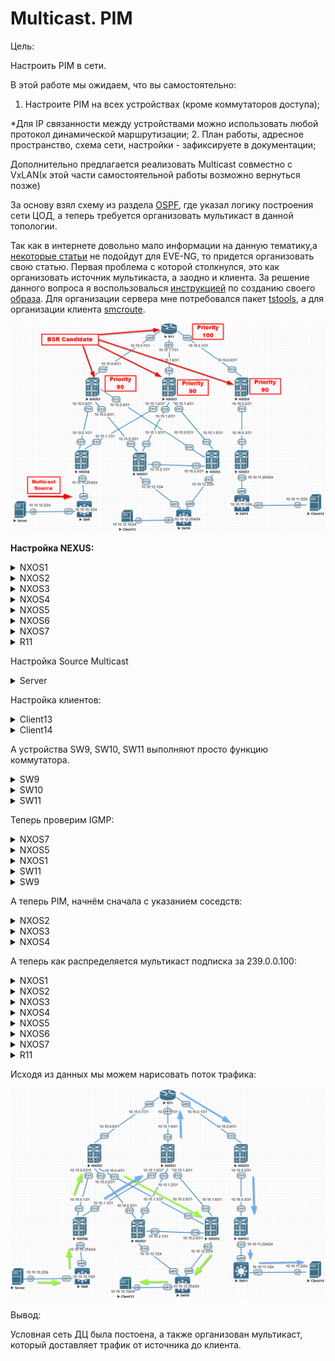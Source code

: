 # Multicast. PIM

Цель:

Настроить PIM в сети.

В этой работе мы ожидаем, что вы самостоятельно:

1. Настроите PIM на всех устройствах (кроме коммутаторов доступа);

  *Для IP связанности между устройствами можно использовать любой протокол динамической маршрутизации; 2. План работы, адресное пространство, схема сети, настройки - зафиксируете в документации;

Дополнительно предлагается реализовать Multicast совместно с VxLAN(к этой части самостоятельной работы возможно вернуться позже)



За основу взял схему из раздела [OSPF](https://github.com/NickelFace/OTUS-Network-Architect/blob/main/2.Overlay_OSPF/Home_Work.md), где указал логику построения сети ЦОД, а  теперь требуется организовать  мультикаст в данной топологии.

Так как в интернете довольно мало информации на данную тематику,а [некоторые статьи](https://linkmeup.ru/blog/1204/)  не подойдут для EVE-NG, то придется организовать свою статью. Первая проблема с которой столкнулся, это как организовать источник мультикаста, а заодно и клиента. За решение данного вопроса я воспользовалься [инструкцией](https://www.eve-ng.net/index.php/documentation/howtos/howto-save-your-settings-to-be-as-default-on-qemu-node/) по созданию своего [образа](https://disk.yandex.ru/d/_UKl3leYfNVqGA). Для организации сервера мне потребовался пакет [tstools](https://onstartup.ru/utility/tstools/), а для организации клиента [smcroute](https://onstartup.ru/set/smcroute/). 



![](./img/Schema1.png)

**Настройка NEXUS:**

 <details>
<summary>NXOS1</summary>
<pre><code>
conf t
! 
hostname NX1
feature ospf
feature pim
!
ip pim log-neighbor-changes
ip pim bsr listen
!
router ospf 1
  router-id 1.1.1.1
  passive-interface default
!
interface Ethernet1/1
  no switchport
  medium p2p
  ip unnumbered loopback0
  ip ospf authentication-key OTUS
  ip ospf network point-to-point
  no ip ospf passive-interface
  ip router ospf 1 area 0.0.0.1
  ip pim sparse-mode
  no shutdown
!
interface Ethernet1/2
  no switchport
  ip address 10.10.11.254/24
  ip ospf passive-interface
  ip router ospf 1 area 0.0.0.1
  ip pim sparse-mode
  no shutdown
!
interface loopback0
  ip address 1.1.1.1/24
  ip router ospf 1 area 0.0.0.1
!
line console
  exec-timeout 0
line vty
  exec-timeout 0
!
end
copy run star 
</code></pre>
</details>

<details>
<summary>NXOS2</summary>
<pre><code>
conf t
!
hostname NX2
feature ospf
feature pim
!
ip pim bsr bsr-candidate loopback0 priority 90
ip pim bsr rp-candidate loopback0 group-list 224.0.0.0/4
ip pim log-neighbor-changes
ip pim bsr forward listen
!
router ospf 1
  router-id 1.1.1.2
  passive-interface default
!
interface Ethernet1/1
  no switchport
  medium p2p
  ip unnumbered loopback0
  ip ospf authentication-key OTUS
  ip ospf network point-to-point
  no ip ospf passive-interface
  ip router ospf 1 area 0.0.0.0
  ip pim sparse-mode
  no shutdown
!
interface Ethernet1/2
  no switchport
  medium p2p
  ip unnumbered loopback0
  ip ospf authentication-key OTUS
  ip ospf network point-to-point
  no ip ospf passive-interface
  ip router ospf 1 area 0.0.0.0
  ip pim sparse-mode
  no shutdown
!
interface Ethernet1/3
  no switchport
  medium p2p
  ip unnumbered loopback0
  ip ospf authentication-key OTUS
  ip ospf network point-to-point
  no ip ospf passive-interface
  ip router ospf 1 area 0.0.0.0
  ip pim sparse-mode
  no shutdown
!
interface Ethernet1/4
  no switchport
  ip address 10.15.0.6/31
  ip ospf authentication-key OTUS
  ip ospf network point-to-point
  no ip ospf passive-interface
  ip router ospf 1 area 0.0.0.0
  ip pim sparse-mode
  no shutdown
!
interface loopback0
  ip address 1.1.1.2/24
  ip router ospf 1 area 0.0.0.0
  ip pim sparse-mode
!
line console
  exec-timeout 0
line vty
  exec-timeout 0
!
end
copy run star
</code></pre>
</details>

<details>
  <summary>NXOS3</summary>
<pre><code>
conf t
!
hostname NX3
feature ospf
feature pim
!
ip pim bsr bsr-candidate loopback0 priority 90
ip pim bsr rp-candidate loopback0 group-list 224.0.0.0/4
ip pim log-neighbor-changes
ip pim bsr forward listen
!
router ospf 1
  router-id 1.1.1.3
  passive-interface default
!
interface Ethernet1/1
  no switchport
  medium p2p
  ip unnumbered loopback0
  ip ospf authentication-key OTUS
  ip ospf network point-to-point
  no ip ospf passive-interface
  ip router ospf 1 area 0.0.0.0
  ip pim sparse-mode
  no shutdown
!
interface Ethernet1/2
  no switchport
  medium p2p
  ip unnumbered loopback0
  ip ospf authentication-key OTUS
  ip ospf network point-to-point
  no ip ospf passive-interface
  ip router ospf 1 area 0.0.0.0
  ip pim sparse-mode
  no shutdown
!
interface Ethernet1/3
  no switchport
  medium p2p
  ip unnumbered loopback0
  ip ospf authentication-key OTUS
  ip ospf network point-to-point
  no ip ospf passive-interface
  ip router ospf 1 area 0.0.0.0
  ip pim sparse-mode
  no shutdown
!
interface Ethernet1/4
  no switchport
  ip address 10.15.1.6/31
  ip ospf authentication-key OTUS
  ip ospf network point-to-point
  no ip ospf passive-interface
  ip router ospf 1 area 0.0.0.0
  ip pim sparse-mode
  no shutdown
!
interface loopback0
  ip address 1.1.1.3/24
  ip router ospf 1 area 0.0.0.0
  ip pim sparse-mode
!
line console
  exec-timeout 0
line vty
  exec-timeout 0
!
end
copy run star
</code></pre>
</details>

<details>
  <summary>NXOS4</summary>
<pre><code>
conf t
!
hostname NX4
feature ospf
feature pim
!
ip pim bsr bsr-candidate loopback0 priority 90
ip pim bsr rp-candidate loopback0 group-list 224.0.0.0/4
ip pim log-neighbor-changes
ip pim bsr forward listen
!
router ospf 1
  router-id 1.1.1.4
  passive-interface default
!
interface Ethernet1/1
  no switchport
  medium p2p
  ip unnumbered loopback0
  ip ospf authentication-key OTUS
  ip ospf network point-to-point
  no ip ospf passive-interface
  ip router ospf 1 area 0.0.0.1
  ip pim sparse-mode
  no shutdown
!
interface Ethernet1/2
  no switchport
  ip address 10.16.0.0/31
  ip ospf authentication-key OTUS
  ip ospf network point-to-point
  no ip ospf passive-interface
  ip router ospf 1 area 0.0.0.1
  ip pim sparse-mode
  no shutdown
!
interface loopback0
  ip address 1.1.1.4/24
  ip router ospf 1 area 0.0.0.1
  ip pim sparse-mode
!
line console
  exec-timeout 0
line vty
  exec-timeout 0
!
end
copy run star
</code></pre>
</details>

<details>
<summary>NXOS5</summary>
<pre><code>
conf t
!
feature ospf
feature pim
!
ip pim log-neighbor-changes
ip pim bsr listen
!
hostname NX5
!
router ospf 1
  router-id 1.1.1.5
  passive-interface default
!
interface Ethernet1/1
  no switchport
  medium p2p
  ip unnumbered loopback0
  ip ospf authentication-key OTUS
  ip ospf network point-to-point
  no ip ospf passive-interface
  ip router ospf 1 area 0.0.0.0
  ip pim sparse-mode
  no shutdown
!
interface Ethernet1/2
  no switchport
  medium p2p
  ip unnumbered loopback0
  ip ospf authentication-key OTUS
  ip ospf network point-to-point
  no ip ospf passive-interface
  ip router ospf 1 area 0.0.0.0
  ip pim sparse-mode
  no shutdown
!
interface Ethernet1/3
  no switchport
  ip address 10.10.12.2/24
  ip router ospf 1 area 0.0.0.0
  ip pim sparse-mode
  ip pim dr-priority 1000
  no shutdown
!
interface Ethernet1/4
  no switchport
  medium p2p
  ip unnumbered loopback0
  ip ospf authentication-key OTUS
  ip ospf network point-to-point
  no ip ospf passive-interface
  ip router ospf 1 area 0.0.0.0
  ip pim sparse-mode
  no shutdown
!
interface loopback0
  ip address 1.1.1.5/24
  ip router ospf 1 area 0.0.0.0
!
line console
  exec-timeout 0
line vty
  exec-timeout 0
!
end
copy run star
 </code></pre>
</details>

<details>
<summary>NXOS6</summary>
<pre><code>
conf t
!
feature ospf
feature pim
!
ip pim log-neighbor-changes
ip pim bsr listen
!
hostname NX6
!
router ospf 1
  router-id 1.1.1.6
  passive-interface default
!
interface Ethernet1/1
  no switchport
  medium p2p
  ip unnumbered loopback0
  ip ospf authentication-key OTUS
  ip ospf network point-to-point
  no ip ospf passive-interface
  ip router ospf 1 area 0.0.0.0
  ip pim sparse-mode
  no shutdown
!
interface Ethernet1/2
  no switchport
  medium p2p
  ip unnumbered loopback0
  ip ospf authentication-key OTUS
  ip ospf network point-to-point
  no ip ospf passive-interface
  ip router ospf 1 area 0.0.0.0
  ip pim sparse-mode
  no shutdown
!
interface Ethernet1/3
  no switchport
  ip address 10.10.10.254/24
  ip router ospf 1 area 0.0.0.0
  ip pim sparse-mode
  no shutdown
!
interface loopback0
  ip address 1.1.1.6/24
  ip router ospf 1 area 0.0.0.0
!
line console
  exec-timeout 0
line vty
  exec-timeout 0
!
end
copy run star
 </code></pre>
</details>

<details>
<summary>NXOS7</summary>
<pre><code>
conf t
!
hostname NX7
!
feature ospf
feature pim
!
ip pim log-neighbor-changes
ip pim bsr listen
!
router ospf 1
  router-id 1.1.1.7
  passive-interface default
!
interface Ethernet1/1
  no switchport
  medium p2p
  ip unnumbered loopback0
  ip ospf authentication-key OTUS
  ip ospf network point-to-point
  no ip ospf passive-interface
  ip router ospf 1 area 0.0.0.0
  ip pim sparse-mode
  no shutdown
!
interface Ethernet1/2
  no switchport
  medium p2p
  ip unnumbered loopback0
  ip ospf authentication-key OTUS
  ip ospf network point-to-point
  no ip ospf passive-interface
  ip router ospf 1 area 0.0.0.0
  ip pim sparse-mode
  no shutdown
!
interface Ethernet1/3
  no switchport
  medium p2p
  ip unnumbered loopback0
  ip ospf authentication-key OTUS
  ip ospf network point-to-point
  no ip ospf passive-interface
  ip router ospf 1 area 0.0.0.0
  ip pim sparse-mode
  no shutdown
!
interface Ethernet1/4
  no switchport
  ip address 10.10.12.1/24
  ip router ospf 1 area 0.0.0.0
  ip pim sparse-mode
  no shutdown
!
interface loopback0
  ip address 1.1.1.7/24
  ip router ospf 1 area 0.0.0.0
!
line console
  exec-timeout 0
line vty
  exec-timeout 0
!
end
copy run star
</code></pre>
</details>

<details>
<summary>R11</summary>
<pre><code>
enable
configure terminal
!
hostname R11
line con 0
exec-t 0 0
exit
no ip domain loo
!
router ospf 1
router-id 1.1.1.11
!
interface Ethernet0/0
 ip address 10.15.0.7 255.255.255.254
 ip pim sparse-mode
 ip ospf authentication-key OTUS
 ip ospf network point-to-point
 ip ospf 1 area 0
 duplex full
 no shutdown
!
interface Ethernet0/1
 ip address 10.15.1.7 255.255.255.254
 ip pim sparse-mode
 ip ospf authentication-key OTUS
 ip ospf network point-to-point
 ip ospf 1 area 0
 duplex full
 no shutdown
!
interface Ethernet0/2
 ip address 10.16.0.1 255.255.255.254
 ip pim sparse-mode
 ip ospf authentication-key OTUS
 ip ospf network point-to-point
 ip ospf 1 area 1
 duplex full
 no shutdown
!
interface Loopback0
 ip address 1.1.1.11 255.255.255.0
 ip pim sparse-mode
 ip ospf 1 area 0
!
ip multicast-routing 
ip pim bsr-candidate Loopback0 32 100
ip pim rp-candidate Loopback0 priority 100
! 
end
wr
</code></pre>
</details>

Настройка Source Multicast

<details>
<summary>Server</summary>
cat /etc/network/interfaces/
<pre><code>
auto ens3
iface ens3  inet static
        address 10.10.10.2
        netmask 255.255.255.0
        gateway 10.10.10.1
</code></pre>
Запуск источника выполняется командой:
<pre><code> 
tsplay ./video.ts 239.0.0.100:1234 -loop -i 10.10.10.2 &
</code></pre>
</details>


Настройка клиентов:

<details>
<summary>Client13</summary>
cat /etc/network/interfaces/
<pre><code>
auto ens3
iface ens3 inet static
        address 10.10.12.10
        netmask 255.255.255.0
        gateway 10.10.12.254
</code></pre>
Запуск подписки на мультикаст рассылку выполняется командой:
<pre><code> 
smcroute -j ens3 239.0.0.100
</code></pre>
</details>

<details>
<summary>Client14</summary>
cat /etc/network/interfaces/
<pre><code>
auto ens3
iface ens3 inet static
        address 10.10.11.1
        netmask 255.255.255.0
        gateway 10.10.11.254
</code></pre>
Запуск подписки на мультикаст рассылку выполняется командой:
<pre><code> 
smcroute -j ens3 239.0.0.100
</code></pre>
</details>


А устройства SW9, SW10, SW11 выполняют просто функцию коммутатора.

<details>
<summary>SW9</summary>
<pre><code>
enable
configure terminal
!
ip multicast-routing 
!
no ip igmp snooping vlan 100
!
hostname SW9
line con 0
exec-t 0 0
exit
no ip domain loo
!
interface Ethernet0/0
 switchport access vlan 100
 switchport mode access
 spanning-tree bpdufilter enable
!
interface Ethernet0/1
 switchport access vlan 100
 switchport mode access
 spanning-tree bpdufilter enable
!
interface Vlan100
 ip address 10.10.10.1 255.255.255.0
!
ip route 0.0.0.0 0.0.0.0 10.10.10.254
end
wr
</code></pre>
</details> 

<details>
<summary>SW10</summary>
<pre><code>
enable
configure terminal
!
hostname SW10
line con 0
exec-t 0 0
exit
no ip domain loo
interface Ethernet0/0
 switchport access vlan 100
 switchport mode access
 duplex full
!
interface Ethernet0/1
 switchport access vlan 100
 switchport mode access
 duplex full
!
interface Ethernet0/2
 switchport access vlan 100
 switchport mode access
 duplex full
!
interface Vlan100
 ip address 10.10.12.254 255.255.255.0
!
ip sla 1
 icmp-echo 10.10.12.2 source-interface Vlan100
 frequency 10
ip sla schedule 1 life forever start-time now
!
ip route 0.0.0.0 0.0.0.0 10.10.12.2 track 1
ip route 0.0.0.0 0.0.0.0 10.10.12.1
!
end
wr
</code></pre>
</details> 

<details>
<summary>SW11</summary>
<pre><code>
enable
configure terminal
!
ip multicast-routing
!
hostname SW11
line con 0
exec-t 0 0
exit
no ip domain loo
!
interface Ethernet0/0
 switchport access vlan 100
 switchport mode access
 duplex full
 spanning-tree bpdufilter enable
!
interface Ethernet0/1
 switchport access vlan 100
 switchport mode access
 duplex full
 spanning-tree bpdufilter enable
!         
interface Vlan100
 ip address 10.10.11.1 255.255.255.0
!
ip route 0.0.0.0 0.0.0.0 10.10.11.254
!
end
wr
</code></pre>
</details> 

Теперь проверим IGMP:

 <details> <summary>NXOS7</summary> <pre><code>
NX7# show ip igmp groups 
IGMP Connected Group Membership for VRF "default" - 1 total entries
Type: S - Static, D - Dynamic, L - Local, T - SSM Translated, H - Host Proxy
      * - Cache Only
Group Address      Type Interface              Uptime    Expires   Last Reporter
239.0.0.100        D   Ethernet1/4            18:01:49  00:04:15  10.10.12.10
</code></pre> </details>

 <details> <summary>NXOS5</summary> <pre><code>
NX5# show ip igmp groups 
IGMP Connected Group Membership for VRF "default" - 1 total entries
Type: S - Static, D - Dynamic, L - Local, T - SSM Translated, H - Host Proxy
      * - Cache Only
Group Address      Type Interface              Uptime    Expires   Last Reporter
239.0.0.100        D   Ethernet1/3            18:01:38  00:02:40  10.10.12.10
</code></pre> </details>

 <details> <summary>NXOS1</summary> <pre><code>
NX1# show ip igmp groups 
IGMP Connected Group Membership for VRF "default" - 1 total entries
Type: S - Static, D - Dynamic, L - Local, T - SSM Translated, H - Host Proxy
      * - Cache Only
Group Address      Type Interface              Uptime    Expires   Last Reporter
239.0.0.100        D   Ethernet1/2            01:54:09  00:03:28  10.10.11.2
</code></pre> </details>

 <details> <summary>SW11</summary> <pre><code>
SW11# show ip igmp groups 
IGMP Connected Group Membership
Group Address    Interface                Uptime    Expires   Last Reporter   Group Accounted
239.0.0.100      Vlan100                  01:53:00  00:02:17  10.10.11.2      
224.0.1.40       Vlan100                  20:38:51  00:02:19  10.10.11.1    
</code></pre> </details>

 <details> <summary>SW9</summary> <pre><code>
SW10#show ip igmp groups 
IGMP Connected Group Membership
Group Address    Interface                Uptime    Expires   Last Reporter   Group Accounted
239.0.0.100      Vlan100                  00:01:32  00:01:37  10.10.12.10     
224.0.1.40       Vlan100                  15:17:26  00:00:28  10.10.12.254  
</code></pre> </details>

А теперь PIM, начнём сначала с указанием соседств:

 <details> <summary>NXOS2</summary> <pre><code>
NX2# show ip pim neighbor 
PIM Neighbor Status for VRF "default"
Neighbor        Interface            Uptime    Expires   DR       Bidir-  BFD   
 ECMP Redirect
                                                         Priority Capable State 
    Capable
1.1.1.6         Ethernet1/1          20:52:24  00:01:44  1        yes     n/a   
  no
1.1.1.7         Ethernet1/2          20:52:24  00:01:37  1        yes     n/a   
  no
1.1.1.5         Ethernet1/3          20:52:24  00:01:30  1        yes     n/a   
  no
10.15.0.7       Ethernet1/4          20:14:32  00:01:28  1        no     n/a    
 no
</code></pre> </details>

 <details> <summary>NXOS3</summary> <pre><code>
NX3# show ip pim neighbor 
PIM Neighbor Status for VRF "default"
Neighbor        Interface            Uptime    Expires   DR       Bidir-  BFD   
 ECMP Redirect
                                                         Priority Capable State 
    Capable
1.1.1.6         Ethernet1/1          21:18:38  00:01:37  1        yes     n/a   
  no
1.1.1.7         Ethernet1/2          3d05h     00:01:32  1        yes     n/a   
  no
1.1.1.5         Ethernet1/3          3d05h     00:01:37  1        yes     n/a   
  no
10.15.1.7       Ethernet1/4          20:15:41  00:01:40  1        no     n/a    
 no
</code></pre> </details>

 <details> <summary>NXOS4</summary> <pre><code>
NX4# show ip pim neighbor 
PIM Neighbor Status for VRF "default"
Neighbor        Interface            Uptime    Expires   DR       Bidir-  BFD   
 ECMP Redirect
                                                         Priority Capable State 
    Capable
1.1.1.1         Ethernet1/1          3d05h     00:01:42  1        yes     n/a   
  no
10.16.0.1       Ethernet1/2          20:16:35  00:01:20  1        no     n/a    
 no
</code></pre> </details>

А теперь как распределяется мультикаст подписка за 239.0.0.100:

<details> 
<summary>NXOS1</summary>
<pre><code>
NX1# show ip mroute 
IP Multicast Routing Table for VRF "default"
!
(*, 232.0.0.0/8), uptime: 3d13h, pim ip 
  Incoming interface: Null, RPF nbr: 0.0.0.0
  Outgoing interface list: (count: 0)
!
(*, 239.0.0.100/32), uptime: 02:21:04, igmp ip pim 
  Incoming interface: Ethernet1/1, RPF nbr: 1.1.1.4
  Outgoing interface list: (count: 1)
    Ethernet1/2, uptime: 02:21:04, igmp
!
(10.10.10.2/32, 239.0.0.100/32), uptime: 02:21:04, ip mrib pim 
  Incoming interface: Ethernet1/1, RPF nbr: 1.1.1.4
  Outgoing interface list: (count: 1)
    Ethernet1/2, uptime: 02:21:04, mrib
</code></pre> </details>

 <details> <summary>NXOS2</summary> <pre><code>
NX2# show ip mroute 
IP Multicast Routing Table for VRF "default"
!
(*, 232.0.0.0/8), uptime: 20:58:46, pim ip 
  Incoming interface: Null, RPF nbr: 0.0.0.0
  Outgoing interface list: (count: 0)
!
(*, 239.0.0.100/32), uptime: 15:42:29, pim ip 
  Incoming interface: Ethernet1/4, RPF nbr: 10.15.0.7
  Outgoing interface list: (count: 1)
    Ethernet1/3, uptime: 15:42:29, pim
!
(10.10.10.2/32, 239.0.0.100/32), uptime: 02:08:48, pim mrib ip 
  Incoming interface: Ethernet1/1, RPF nbr: 1.1.1.6
  Outgoing interface list: (count: 1)
    Ethernet1/3, uptime: 02:08:48, pim
</code></pre> </details>

 <details> <summary>NXOS3</summary> <pre><code>
NX3# show ip mroute 
IP Multicast Routing Table for VRF "default"
!
(*, 232.0.0.0/8), uptime: 3d13h, pim ip 
  Incoming interface: Null, RPF nbr: 0.0.0.0
  Outgoing interface list: (count: 0)
!
(10.10.10.2/32, 239.0.0.100/32), uptime: 02:09:29, pim ip 
  Incoming interface: Ethernet1/1, RPF nbr: 1.1.1.6
  Outgoing interface list: (count: 1)
    Ethernet1/4, uptime: 02:06:43, pim
</code></pre> </details>

<details> 
<summary>NXOS4</summary>
<pre><code>
NX4# show ip mroute 
IP Multicast Routing Table for VRF "default"
!
(*, 232.0.0.0/8), uptime: 3d13h, pim ip 
  Incoming interface: Null, RPF nbr: 0.0.0.0
  Outgoing interface list: (count: 0)
!
(*, 239.0.0.100/32), uptime: 02:20:05, pim ip 
  Incoming interface: Ethernet1/2, RPF nbr: 10.16.0.1
  Outgoing interface list: (count: 1)
    Ethernet1/1, uptime: 02:20:05, pim
!
(10.10.10.2/32, 239.0.0.100/32), uptime: 02:20:04, pim mrib ip 
  Incoming interface: Ethernet1/2, RPF nbr: 10.16.0.1
  Outgoing interface list: (count: 1)
    Ethernet1/1, uptime: 02:20:04, pim
</code></pre> </details>

<details> 
<summary>NXOS5</summary>
<pre><code>
NX5# show ip mroute 
IP Multicast Routing Table for VRF "default"
!
(*, 232.0.0.0/8), uptime: 3d13h, pim ip 
  Incoming interface: Null, RPF nbr: 0.0.0.0
  Outgoing interface list: (count: 0)
!
(*, 239.0.0.100/32), uptime: 15:58:55, pim ip igmp 
  Incoming interface: Ethernet1/1, RPF nbr: 1.1.1.2
  Outgoing interface list: (count: 1)
    Ethernet1/3, uptime: 15:58:55, igmp
!
(10.10.10.2/32, 239.0.0.100/32), uptime: 02:25:14, ip mrib pim 
  Incoming interface: Ethernet1/1, RPF nbr: 1.1.1.2
  Outgoing interface list: (count: 1)
    Ethernet1/3, uptime: 02:25:14, mrib
</code></pre> </details>

<details>
<summary>NXOS6</summary>
    <pre><code>
NX6# show ip mroute 
IP Multicast Routing Table for VRF "default"
!
(*, 232.0.0.0/8), uptime: 21:11:39, pim ip 
  Incoming interface: Null, RPF nbr: 0.0.0.0
  Outgoing interface list: (count: 0)
!
(10.10.10.2/32, 239.0.0.100/32), uptime: 01:57:55, ip pim 
  Incoming interface: Ethernet1/3, RPF nbr: 10.10.10.2
  Outgoing interface list: (count: 2)
    Ethernet1/2, uptime: 01:55:09, pim
    Ethernet1/1, uptime: 01:57:55, pim
</code></pre> </details>

<details> 
<summary>NXOS7</summary>
<pre><code>
NX7# show ip mroute 
IP Multicast Routing Table for VRF "default"
!
(*, 232.0.0.0/8), uptime: 3d13h, pim ip 
  Incoming interface: Null, RPF nbr: 0.0.0.0
  Outgoing interface list: (count: 0)
</code></pre> </details>

<details> 
<summary>R11</summary>
<pre><code>
R11# show ip mroute 
IP Multicast Routing Table
Flags: D - Dense, S - Sparse, B - Bidir Group, s - SSM Group, C - Connected,
       L - Local, P - Pruned, R - RP-bit set, F - Register flag,
       T - SPT-bit set, J - Join SPT, M - MSDP created entry, E - Extranet,
       X - Proxy Join Timer Running, A - Candidate for MSDP Advertisement,
       U - URD, I - Received Source Specific Host Report, 
       Z - Multicast Tunnel, z - MDT-data group sender, 
       Y - Joined MDT-data group, y - Sending to MDT-data group, 
       V - RD & Vector, v - Vector
Outgoing interface flags: H - Hardware switched, A - Assert winner
 Timers: Uptime/Expires
 Interface state: Interface, Next-Hop or VCD, State/Mode
!
(*, 239.0.0.100), 20:20:36/00:03:06, RP 1.1.1.11, flags: S
  Incoming interface: Null, RPF nbr 0.0.0.0
  Outgoing interface list:
    Ethernet0/2, Forward/Sparse, 02:07:17/00:03:04
    Ethernet0/0, Forward/Sparse, 15:43:43/00:03:06
!
(10.10.10.2, 239.0.0.100), 02:10:03/00:02:40, flags: T
  Incoming interface: Ethernet0/1, RPF nbr 10.15.1.6
  Outgoing interface list:
    Ethernet0/2, Forward/Sparse, 02:07:17/00:03:04
!          
(*, 224.0.1.40), 20:20:48/00:02:16, RP 1.1.1.11, flags: SJCL
  Incoming interface: Null, RPF nbr 0.0.0.0
  Outgoing interface list:
    Loopback0, Forward/Sparse, 20:20:47/00:02:16
</code></pre> </details>

Исходя из данных мы можем нарисовать поток трафика:

![](./img/Schema2.png)

Вывод:

Условная сеть ДЦ была постоена, а также организован мультикаст, который доставляет трафик от источника до клиента. 